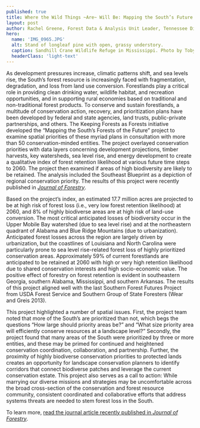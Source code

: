 ```yaml
---
published: true
title: Where the Wild Things ~Are~ Will Be: Mapping the South’s Future Forest Landscapes & the Wildlife that Depend on Them
layout: post
author: Rachel Greene, Forest Data & Analysis Unit Leader, Tennessee Division of Forestry
hero:
  name: 'IMG_0965.JPG'
  alt: Stand of longleaf pine with open, grassy understory.
  caption: Sandhill Crane Wildlife Refuge in Mississippi. Photo by Toby Gray, Mississippi State University.
  headerClass: 'light-text'
---
```

As development pressures increase, climatic patterns shift, and sea levels rise, the South’s forest resource is increasingly faced with fragmentation, degradation, and loss from land use conversion. Forestlands play a critical role in providing clean drinking water, wildlife habitat, and recreation opportunities, and in supporting rural economies based on traditional and non-traditional forest products. To conserve and sustain forestlands, a multitude of conservation action, recovery, and prioritization plans have been developed by federal and state agencies, land trusts, public-private partnerships, and others. The Keeping Forests as Forests initiative developed the “Mapping the South’s Forests of the Future” project to examine spatial priorities of these myriad plans in consultation with more than 50 conservation-minded entities.<!--more--> The project overlayed conservation priorities with data layers concerning development projections, timber harvests, key watersheds, sea level rise, and energy development to create a qualitative index of forest retention likelihood at various future time steps to 2060. The project then examined if areas of high biodiversity are likely to be retained. The analysis included the Southeast Blueprint as a depiction of regional conservation priority. The results of this project were recently published in [_Journal of Forestry_](https://academic.oup.com/jof/article-abstract/118/1/28/5651349?redirectedFrom=fulltext).

Based on the project’s index, an estimated 17.7 million acres are projected to be at high risk of forest loss (i.e., very low forest retention likelihood) at 2060, and 8% of highly biodiverse areas are at high risk of land-use conversion. The most critical anticipated losses of biodiversity occur in the Upper Mobile Bay watershed (due to sea level rise) and at the northeastern quadrant of Alabama and Blue Ridge Mountains (due to urbanization). Anticipated forest losses across the region are largely driven by urbanization, but the coastlines of Louisiana and North Carolina were particularly prone to sea level rise-related forest loss of highly prioritized conservation areas. Approximately 59% of current forestlands are anticipated to be retained at 2060 with high or very high retention likelihood due to shared conservation interests and high socio-economic value. The positive effect of forestry on forest retention is evident in southeastern Georgia, southern Alabama, Mississippi, and southern Arkansas. The results of this project aligned well with the last Southern Forest Futures Project from USDA Forest Service and Southern Group of State Foresters (Wear and Greis 2013).

This project highlighted a number of spatial issues. First, the project team noted that more of the South’s are prioritized than not, which begs the questions “How large should priority areas be?” and “What size priority area will efficiently conserve resources at a landscape level?” Secondly, the project found that many areas of the South were prioritized by three or more entities, and these may be primed for continued and heightened conservation coordination, collaboration, and partnership. Further, the proximity of highly biodiverse conservation priorities to protected lands creates an opportunity for landscape conservation planners to identify corridors that connect biodiverse patches and leverage the current conservation estate. This project also serves as a call to action: While marrying our diverse missions and strategies may be uncomfortable across the broad cross-section of the conservation and forest resource community, consistent coordinated and collaborative efforts that address systems threats are needed to stem forest loss in the South.

To learn more, [read the journal article recently published in _Journal of Forestry_](https://academic.oup.com/jof/article-abstract/118/1/28/5651349?redirectedFrom=fulltext).
